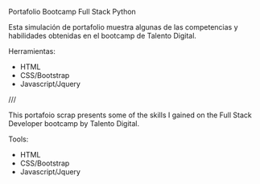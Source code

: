 Portafolio Bootcamp Full Stack Python

Esta simulación de portafolio muestra algunas de las competencias y habilidades obtenidas en el bootcamp de Talento Digital. 

Herramientas: 
- HTML
- CSS/Bootstrap
- Javascript/Jquery

/// 

This portafoio scrap presents some of the skills I gained on the Full Stack Developer bootcamp by Talento Digital.

Tools: 
- HTML
- CSS/Bootstrap
- Javascript/Jquery
